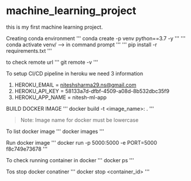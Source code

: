 # machine_learning_project
this is my first machine learning project.


Creating conda environment
'''
conda create -p venv python==3.7 -y
'''
'''
conda activate venv/  --> in command prompt
'''
'''
pip install -r requirements.txt
'''

to check remote url
'''
git remote -v
''' 

To setup CI/CD pipeline in heroku we need 3 information

1. HEROKU_EMAIL = niteshsharma29.ns@gmail.com
2. HEROKU_API_KEY = 58133a7d-dfbf-4509-a08d-8b532dbc35f9
3. HEROKU_APP_NAME = nitesh-ml-app

BUILD DOCKER IMAGE
'''
docker build -t <image_name>:<tagname> .
'''
> Note: Image name for docker must be lowercase


To list docker image
'''
docker images
'''

Run docker image
'''
docker run -p 5000:5000 -e PORT=5000 f8c749e73678
'''


To check running container in docker
'''
docker ps
'''

Tos stop docker conatiner
'''
docker stop <container_id>
'''